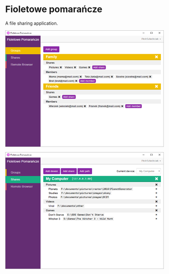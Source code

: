 # Fioletowe pomarańcze

A file sharing application.

![Groups](screenshots/groups.png)

![Shares](screenshots/shares.png)

